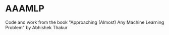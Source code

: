 # AAAMLP
Code and work from the book "Approaching (Almost) Any Machine Learning Problem" by Abhishek Thakur

